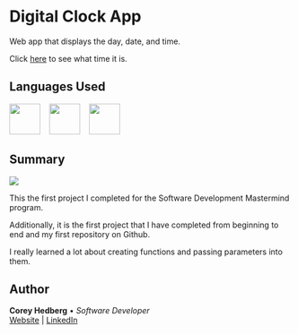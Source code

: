 # Digital Clock App

Web app that displays the day, date, and time.

Click [here](https://coreyhedberg.github.io/digital_clock_app/) to see what time it is.

## Languages Used

<image src="readme_files/html.svg" width="55">&nbsp; &nbsp; <image src="readme_files/css.svg" width="55">&nbsp; &nbsp; <image src="readme_files/js.svg" width="55">

## Summary

<image src="readme_files/screenshot.png">

This the first project I completed for the Software Development Mastermind program.

Additionally, it is the first project that I have completed from beginning to end and my first repository on Github.

I really learned a lot about creating functions and passing parameters into them.

## Author

**Corey Hedberg** &bull; _Software Developer_<br>
[Website](https://coreyhedberg.dev/) | [LinkedIn](https://www.linkedin.com/in/coreyhedberg/)
